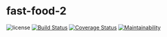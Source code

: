 # fast-food-2
![license](https://img.shields.io/github/license/mashape/apistatus.svg)
[![Build Status](https://travis-ci.org/kelvinndmo/fast-food-2.svg?branch=develop)](https://travis-ci.org/kelvinndmo/fast-food-2)
[![Coverage Status](https://coveralls.io/repos/github/kelvinndmo/fast-food-2/badge.svg?branch=develop)](https://coveralls.io/github/kelvinndmo/fast-food-2?branch=develop)
[![Maintainability](https://api.codeclimate.com/v1/badges/a236552c6eda78af4c69/maintainability)](https://codeclimate.com/github/kelvinndmo/fast-food-2/maintainability)